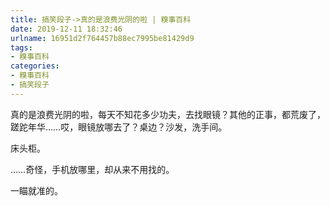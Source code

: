 ```yaml
---
title: 搞笑段子->真的是浪费光阴的啦 | 糗事百科
date: 2019-12-11 18:32:46
urlname: 16951d2f764457b88ec7995be81429d9
tags: 
- 糗事百科
categories:
- 糗事百科
- 搞笑段子
---
```

真的是浪费光阴的啦，每天不知花多少功夫，去找眼镜？其他的正事，都荒废了，蹉跎年华……哎，眼镜放哪去了？桌边？沙发，洗手间。

床头柜。

……奇怪，手机放哪里，却从来不用找的。

一瞄就准的。


